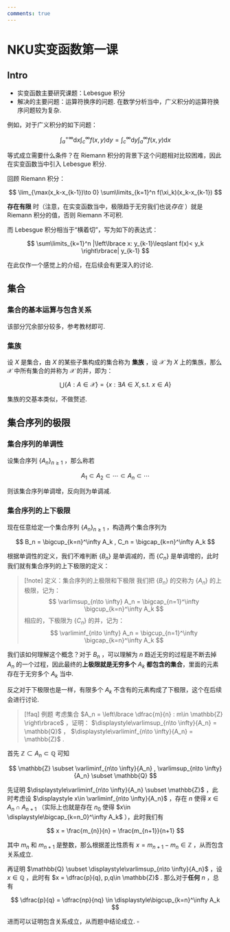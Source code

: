 ```yaml
---
comments: true
---
```


# NKU实变函数第一课

## Intro

- 实变函数主要研究课题：Lebesgue 积分
- 解决的主要问题：运算符换序的问题. 在数学分析当中，广义积分的运算符换序问题较为复杂.

例如，对于广义积分的如下问题：

$$
\int_a^{+\infty}\mathrm{d}x\int_c^\infty f(x,y)\mathrm{d}y = \int_c^\infty \mathrm{d}y\int_a ^\infty f(x,y)\mathrm{d}x
$$

等式成立需要什么条件？在 Riemann 积分的背景下这个问题相对比较困难，因此在实变函数当中引入 Lebesgue 积分.

回顾 Riemann 积分：

$$
\lim_{\max(x_k-x_{k-1})\to 0} \sum\limits_{k=1}^n f(\xi_k)(x_k-x_{k-1})
$$

**存在有限** 时（注意，在实变函数当中，极限趋于无穷我们也说*存在* ）就是 Riemann 积分的值，否则 Riemann 不可积.

而 Lebesgue 积分相当于“横着切”，写为如下的表达式：

$$
\sum\limits_{k=1}^n |\left\lbrace x: y_{k-1}\leqslant f(x)< y_k \right\rbrace| y_{k-1}
$$

在此仅作一个感觉上的介绍，在后续会有更深入的讨论.

## 集合
### 集合的基本运算与包含关系
该部分冗余部分较多，参考教材即可.
### 集族
设 $X$ 是集合，由 $X$ 的某些子集构成的集合称为 **集族** ，设 $\mathcal{X}$ 为 $X$ 上的集族，那么 $\mathcal{X}$ 中所有集合的并称为 $\mathcal{X}$ 的并，即为：

$$
\bigcup \left\lbrace A: A\in \mathcal{X} \right\rbrace = \left\lbrace x: \exists A\in X, \text{s.t. } x\in A\right\rbrace
$$

集族的交基本类似，不做赘述.

## 集合序列的极限
### 集合序列的单调性

设集合序列 $\left\lbrace A_n \right\rbrace_{n\geqslant1}$ ，那么称若

$$
A_1\subset A_2 \subset \cdots \subset A_n\subset \cdots
$$

则该集合序列单调增，反向则为单调减.

### 集合序列的上下极限
现在任意给定一个集合序列 $\left\lbrace A_n \right\rbrace_{n\geqslant 1}$ ，构造两个集合序列为

$$
B_n = \bigcup_{k=n}^\infty A_k  , C_n = \bigcap_{k=n}^\infty A_k
$$

根据单调性的定义，我们不难判断 $\left\lbrace B_n \right\rbrace$ 是单调减的，而 $\left\lbrace C_n \right\rbrace$ 是单调增的，此时我们就有集合序列的上下极限的定义：

>[!note] 定义：集合序列的上极限和下极限
> 我们把 $\left\lbrace B_n \right\rbrace$ 的交称为 $\left\lbrace A_n \right\rbrace$ 的上极限，记为：
>  $$ \varlimsup_{n\to \infty} A_n  =  \bigcap_{n=1}^\infty \bigcup_{k=n}^\infty A_k $$
>  相应的，下极限为 $\left\lbrace C_n \right\rbrace$ 的并，记为：
>  $$ \varliminf_{n\to \infty} A_n  =  \bigcup_{n=1}^\infty \bigcap_{k=n}^\infty A_k $$

我们该如何理解这个概念？对于 $B_n$ ，可以理解为 $n$ 趋近无穷的过程是不断去掉 $A_n$ 的一个过程，因此最终的**上极限就是无穷多个** $A_k$ **都包含的集合**，里面的元素存在于无穷多个 $A_k$ 当中.

反之对于下极限也是一样，有限多个 $A_k$ 不含有的元素构成了下极限，这个在后续会进行讨论.

>[!faq] 例题
>考虑集合 $A_n = \left\lbrace \dfrac{m}{n} : m\in \mathbb{Z} \right\rbrace$ ，证明： $\displaystyle\varlimsup_{n\to \infty}{A_n} = \mathbb{Q}$ ， $\displaystyle\varliminf_{n\to \infty}{A_n} = \mathbb{Z}$ .

首先 $\mathbb{Z}\subset A_n \subset \mathbb{Q}$ 可知

$$
\mathbb{Z} \subset \varliminf_{n\to \infty}{A_n} , \varlimsup_{n\to \infty}{A_n} \subset \mathbb{Q}
$$

先证明 $\displaystyle\varliminf_{n\to \infty}{A_n} \subset \mathbb{Z}$  ，此时考虑设 $\displaystyle x\in \varliminf_{n\to \infty}{A_n}$ ，存在 $n$ 使得 $x\in A_n\cap A_{n+1}$ （实际上也就是存在 $n_0$ 使得 $x\in \displaystyle\bigcap_{k=n_0}^\infty A_k$ ），此时我们有

$$
x = \frac{m_{n}}{n} = \frac{m_{n+1}}{n+1}
$$

其中 $m_n$ 和 $m_{n+1}$ 是整数，那么根据差比性质有 $x = m_{n+1}-m_n\in \mathbb{Z}$ ，从而包含关系成立.

再证明 $\mathbb{Q} \subset \displaystyle\varlimsup_{n\to \infty}{A_n}$ ，设 $x\in \mathbb{Q}$ ，此时有 $x = \dfrac{p}{q}, p,q\in \mathbb{Z}$ . 那么对于**任何** $n$ ，总有 

$$
\dfrac{p}{q} = \dfrac{np}{nq} \in \displaystyle\bigcup_{k=n}^\infty A_k
$$ 

进而可以证明包含关系成立，从而题中结论成立. $\square$




